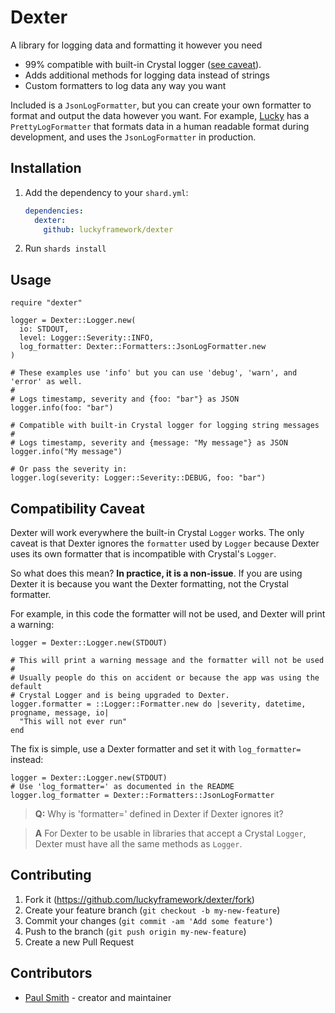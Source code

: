 # Dexter

A library for logging data and formatting it however you need

* 99% compatible with built-in Crystal logger ([see caveat](#compatibility-caveat)).
* Adds additional methods for logging data instead of strings
* Custom formatters to log data any way you want

Included is a `JsonLogFormatter`, but you can create your own formatter to format
and output the data however you want. For example,
[Lucky](https://luckyframework.org) has a `PrettyLogFormatter` that formats data
in a human readable format during development, and uses the `JsonLogFormatter`
in production.

## Installation

1. Add the dependency to your `shard.yml`:

   ```yaml
   dependencies:
     dexter:
       github: luckyframework/dexter
   ```

2. Run `shards install`

## Usage

```crystal
require "dexter"

logger = Dexter::Logger.new(
  io: STDOUT,
  level: Logger::Severity::INFO,
  log_formatter: Dexter::Formatters::JsonLogFormatter.new
)

# These examples use 'info' but you can use 'debug', 'warn', and 'error' as well.
#
# Logs timestamp, severity and {foo: "bar"} as JSON
logger.info(foo: "bar")

# Compatible with built-in Crystal logger for logging string messages
#
# Logs timestamp, severity and {message: "My message"} as JSON
logger.info("My message")

# Or pass the severity in:
logger.log(severity: Logger::Severity::DEBUG, foo: "bar")
```

## Compatibility Caveat

Dexter will work everywhere the built-in Crystal `Logger` works. The only
caveat is that Dexter ignores the `formatter` used by `Logger` because Dexter
uses its own formatter that is incompatible with Crystal's `Logger`.

So what does this mean? **In practice, it is a non-issue**. If you are using
Dexter it is because you want the Dexter formatting, not the Crystal formatter.

For example, in this code the formatter will not be used, and Dexter will print a warning:

```crystal
logger = Dexter::Logger.new(STDOUT)

# This will print a warning message and the formatter will not be used
#
# Usually people do this on accident or because the app was using the default
# Crystal Logger and is being upgraded to Dexter.
logger.formatter = ::Logger::Formatter.new do |severity, datetime, progname, message, io|
  "This will not ever run"
end
```

The fix is simple, use a Dexter formatter and set it with `log_formatter=` instead:

```crystal
logger = Dexter::Logger.new(STDOUT)
# Use 'log_formatter=' as documented in the README
logger.log_formatter = Dexter::Formatters::JsonLogFormatter
```

> **Q:** Why is 'formatter=' defined in Dexter if Dexter ignores it?

> **A** For Dexter to be usable in libraries that accept a Crystal `Logger`,
> Dexter must have all the same methods as `Logger`.

## Contributing

1. Fork it (<https://github.com/luckyframework/dexter/fork>)
2. Create your feature branch (`git checkout -b my-new-feature`)
3. Commit your changes (`git commit -am 'Add some feature'`)
4. Push to the branch (`git push origin my-new-feature`)
5. Create a new Pull Request

## Contributors

- [Paul Smith](https://github.com/paulcsmith) - creator and maintainer
